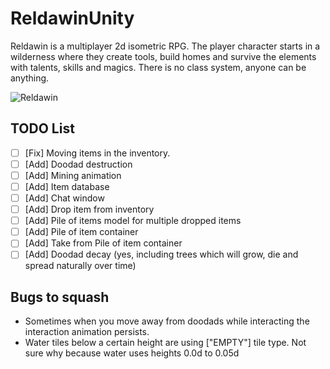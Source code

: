 # ReldawinUnity
Reldawin is a multiplayer 2d isometric RPG. The player character starts in a wilderness where they create tools, build homes and survive the elements with talents, skills and magics. There is no class system, anyone can be anything.

![Reldawin](https://i.imgur.com/38DS2Wp.png)

## TODO List

- [ ] [Fix] Moving items in the inventory.
- [ ] [Add] Doodad destruction  
- [ ] [Add] Mining animation 
- [ ] [Add] Item database
- [ ] [Add] Chat window
- [ ] [Add] Drop item from inventory
- [ ] [Add] Pile of items model for multiple dropped items
- [ ] [Add] Pile of item container
- [ ] [Add] Take from Pile of item container
- [ ] [Add] Doodad decay (yes, including trees which will grow, die and spread naturally over time)

## Bugs to squash
- Sometimes when you move away from doodads while interacting the interaction animation persists.
- Water tiles below a certain height are using ["EMPTY"] tile type. Not sure why because water uses heights 0.0d to 0.05d

